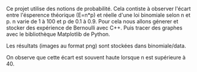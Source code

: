 Ce projet utilise des notions de probabilité.
Cela contiste à observer l'écart entre l'ésperence théorique (E=n*p) et réelle d'une loi binomiale selon n et p.
n varie de 1 à 100  et p de 0.1 à 0.9.
Pour cela nous allons génerer et stocker des expérience de Bernoulli avec C++.
Puis tracer des graphes avec le bibliothèque Matplotlib  de Python.

Les résultats (images au format png) sont stockées dans binomiale/data.

On observe que cette écart est souvent haute lorsque n est supérieure à 40.
